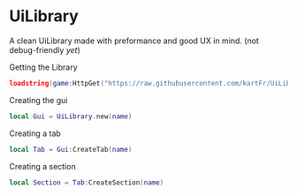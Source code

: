 # UiLibrary
A clean UiLibrary made with preformance and good UX in mind. (not debug-friendly *yet*)

Getting the Library
```lua
loadstring(game:HttpGet("https://raw.githubusercontent.com/kartFr/UiLib/main/Main.lua"))()
```

Creating the gui
```lua
local Gui = UiLibrary.new(name)
```


Creating a tab
```lua
local Tab = Gui:CreateTab(name)
```

Creating a section
```lua
local Section = Tab:CreateSection(name)
```
